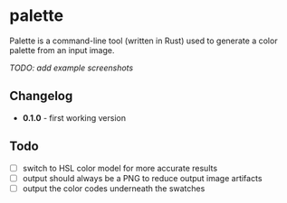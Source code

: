 # palette

Palette is a command-line tool (written in Rust) used to generate a color palette from an input image.

*TODO: add example screenshots*

## Changelog

* **0.1.0** - first working version

## Todo

- [ ] switch to HSL color model for more accurate results
- [ ] output should always be a PNG to reduce output image artifacts
- [ ] output the color codes underneath the swatches
